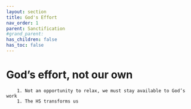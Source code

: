 ```yaml
---
layout: section
title: God's Effort
nav_order: 1
parent: Sanctification
#grand_parent: 
has_children: false
has_toc: false
---
```


# God’s effort, not our own

        1. Not an opportunity to relax, we must stay available to God’s work
        1. The HS transforms us